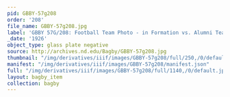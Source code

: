 ```yaml
---
pid: GBBY-57g208
order: '208'
file_name: GBBY-57g208.jpg
label: 'GBBY 57G/208: Football Team Photo - in Formation vs. Alumni Team - 1926'
_date: '1926'
object_type: glass plate negative
source: http://archives.nd.edu/Bagby/GBBY-57g208.jpg
thumbnail: "/img/derivatives/iiif/images/GBBY-57g208/full/250,/0/default.jpg"
manifest: "/img/derivatives/iiif/images/GBBY-57g208/manifest.json"
full: "/img/derivatives/iiif/images/GBBY-57g208/full/1140,/0/default.jpg"
layout: bagby_item
collection: bagby
---
```

